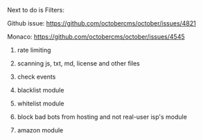Next to do is Filters:

Github issue: https://github.com/octobercms/october/issues/4821

Monaco: https://github.com/octobercms/october/issues/4545

1. rate limiting

2. scanning js, txt, md, license and other files

3. check events

4. blacklist module

5. whitelist module

6. block bad bots from hosting and not real-user isp's module

7. amazon module
